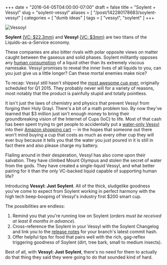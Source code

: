 +++
date = "2016-04-05T04:00:00-07:00"
draft = false
title = "Soylent + Vessyl"
slug = "soylent-vessyl"
aliases = [ "/post/142280178683/soylent-vessyl" ]
categories = [ "dumb ideas" ]
tags = [ "vessyl", "soylent" ]
+++

![Vessoyl](https://dumbfunded.imgix.net/soylent_vessyl_logo.png?w=640&auto=format&q=90 "Warranty void if anything that tastes pleasant enters drinking unit")

**Soylent** [(VC: $22.3mm)](https://www.crunchbase.com/organization/soylent-corporation) and **Vessyl** [(VC: 
$3mm)](https://www.crunchbase.com/organization/mark-one) are two titans of the Liquids-as-a-Service economy. 

These companies are also bitter rivals with polar opposite views on matter caught between the gaseous and solid phases. Soylent militantly opposes any [human 
consumption](http://robrhinehart.com/?p=298) of a liquid other than its extremely viscous namesake. Vessyl promises to reveal the inner lives of all liquids to you, can you just give us a little longer? Can these mortal enemies make nice?

<!--more-->

To recap: Vessyl still hasn't shipped the [most awesome cup ever](https://www.myvessyl.com/vessyl/), originally scheduled for Q1 2015. They probably never 
will for a variety of reasons, most notably that the product is painfully stupid and totally pointless.

It isn't just the laws of chemistry and physics that prevent Vessyl from forging their Holy Grayl. There's a bit of a math problem too. By now they've 
learned that $3 million just isn't enough money to bring their groundbreaking vision of the Internet of Cups (IoC) to life. Most of that cash has been spent trying to get people to accidentally put a [water-only Vessyl](https://www.myvessyl.com/prymevessyl/) into their [Amazon shopping cart](http://www.amazon.com/Mark-One-Vessyl-Pryme/dp/B019CN5M4Y/) -- in the hopes that someone out there won't mind buying a cup that costs as much as every other cup they will ever buy because it tells you that the water you just poured in it is still in fact there and also please charge my battery.

Flailing around in their desperation, Vessyl has also come upon their salvation. They have climbed Mount Olympus and stolen the secret of water from the 
gods. They have created a single-liquid Vessyl, and what better pairing for it than the only VC-backed liquid capable of supporting human life? 

Introducing **Vessyl: Just Soylent**. All of the thick, sludgelike goodness you've come to expect from Soylent working in perfect harmony with the high tech 
beep-booping of Vessyl's industry first $200 smart cup. 

The possibilities are endless:

1. Remind you that you're running low on Soylent (*orders must be received at least 6 months in advance*).
2. Cross-reference the Soylent in your Vessyl with the Soylent Changelog and link you to the [release 
notes](http://files.soylent.com/pdf/soylent-release-notes-1-4.pdf) for your branch's latest commit hash.
3. Offer helpful tips for food that pairs well with the rich, gag-reflex triggering goodness of Soylent (dirt, tree bark, small to medium insects).

Best of all, with **Vessyl: Just Soylent**, there's no need for them to actually do that thing they said they were going to do that sounded kind of hard.
